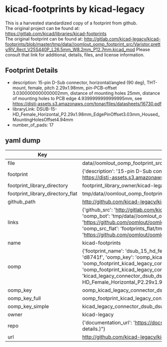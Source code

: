 # kicad-footprints by kicad-legacy  
This is a harvested standardized copy of a footprint from github.  
The original project can be found at:  
https://gitlab.com/kicad/libraries/kicad-footprints  
The original footprint can be found at:
http://gitlab.com/kicad-legacy/kicad-footprints/blob/master/tmp/data//oomlout_oomp_footprint_src/Varistor.pretty/RV_Rect_V25S440P_L26.5mm_W8.2mm_P12.7mm.kicad_mod
Please consult that link for additional, details, files, and license information.  
## Footprint Details
* description: 15-pin D-Sub connector, horizontal/angled (90 deg), THT-mount, female, pitch 2.29x1.98mm, pin-PCB-offset 3.0300000000000002mm, distance of mounting holes 25mm, distance of mounting holes to PCB edge 4.9399999999999995mm, see https://disti-assets.s3.amazonaws.com/tonar/files/datasheets/16730.pdf  
* libraryLink: DSUB-15-HD_Female_Horizontal_P2.29x1.98mm_EdgePinOffset3.03mm_Housed_MountingHolesOffset4.94mm  
* number_of_pads: 17  
## yaml dump  
| Key | Value |  
| --- | --- |  
| file | data//oomlout_oomp_footprint_src/kicad-footprints/Connector_Dsub.pretty/DSUB-15-HD_Female_Horizontal_P2.29x1.98mm_EdgePinOffset3.03mm_Housed_MountingHolesOffset4.94mm.kicad_mod |  
| footprint | {'description': '15-pin D-Sub connector, horizontal/angled (90 deg), THT-mount, female, pitch 2.29x1.98mm, pin-PCB-offset 3.0300000000000002mm, distance of mounting holes 25mm, distance of mounting holes to PCB edge 4.9399999999999995mm, see https://disti-assets.s3.amazonaws.com/tonar/files/datasheets/16730.pdf', 'libraryLink': 'DSUB-15-HD_Female_Horizontal_P2.29x1.98mm_EdgePinOffset3.03mm_Housed_MountingHolesOffset4.94mm', 'number_of_pads': 17} |  
| footprint_library_directory | footprint_library_owner/kicad-legacy_kicad-footprints |  
| footprint_library_directory_flat | tmp/data//oomlout_oomp_footprint_src/footprints_flat/kicad_legacy_connector_dsub_dsub_15_hd_female_horizontal_p2_29x1_98mm_edgepinoffset3_03mm_housed_mountingholesoffset4_94mm/working |  
| github_path | http://github.com/kicad-legacy/kicad-footprints/blob/master/tmp/data//oomlout_oomp_footprint_src/Connector_Dsub.pretty/DSUB-15-HD_Female_Horizontal_P2.29x1.98mm_EdgePinOffset3.03mm_Housed_MountingHolesOffset4.94mm.kicad_mod |  
| links | {'github_src': 'http://gitlab.com/kicad-legacy/kicad-footprints/blob/master/tmp/data//oomlout_oomp_footprint_src/Varistor.pretty/RV_Rect_V25S440P_L26.5mm_W8.2mm_P12.7mm.kicad_mod', 'github_src_repo': 'https://gitlab.com/kicad/libraries/kicad-footprints', 'oomp_bot': 'tmp/data//oomlout_oomp_footprint_src/footprints/kicad_legacy_connector_dsub_dsub_15_hd_female_horizontal_p2_29x1_98mm_edgepinoffset3_03mm_housed_mountingholesoffset4_94mm/working', 'oomp_bot_github': 'https://github.com/oomlout/oomlout_oomp_footprint_bot/tree/main/tmp/data//oomlout_oomp_footprint_src/footprints/kicad_legacy_connector_dsub_dsub_15_hd_female_horizontal_p2_29x1_98mm_edgepinoffset3_03mm_housed_mountingholesoffset4_94mm/working', 'oomp_src_flat': 'footprints_flat/tmp/data//oomlout_oomp_footprint_src/footprints_flat/kicad_legacy_connector_dsub_dsub_15_hd_female_horizontal_p2_29x1_98mm_edgepinoffset3_03mm_housed_mountingholesoffset4_94mm/working', 'oomp_src_flat_github': 'https://github.com/oomlout/oomlout_oomp_footprint_src/tree/main/tmp/data//oomlout_oomp_footprint_src/footprints_flat/kicad_legacy_connector_dsub_dsub_15_hd_female_horizontal_p2_29x1_98mm_edgepinoffset3_03mm_housed_mountingholesoffset4_94mm/working'} |  
| name | kicad-footprints |  
| oomp | {'footprint_name': 'dsub_15_hd_female_horizontal_p2_29x1_98mm_edgepinoffset3_03mm_housed_mountingholesoffset4_94mm', 'library_name': 'connector_dsub', 'md5': 'd8741fe71c58e531ec28c01d99f2d11a', 'md5_10': 'd8741fe71c', 'md5_5': 'd8741', 'md5_6': 'd8741f', 'oomp_key': 'oomp_kicad_legacy_connector_dsub_dsub_15_hd_female_horizontal_p2_29x1_98mm_edgepinoffset3_03mm_housed_mountingholesoffset4_94mm', 'oomp_key_extra': 'oomp_footprint_kicad_legacy_connector_dsub_dsub_15_hd_female_horizontal_p2_29x1_98mm_edgepinoffset3_03mm_housed_mountingholesoffset4_94mm', 'oomp_key_full': 'oomp_footprint_kicad_legacy_connector_dsub_dsub_15_hd_female_horizontal_p2_29x1_98mm_edgepinoffset3_03mm_housed_mountingholesoffset4_94mm_d8741f', 'oomp_key_simple': 'kicad_legacy_connector_dsub_dsub_15_hd_female_horizontal_p2_29x1_98mm_edgepinoffset3_03mm_housed_mountingholesoffset4_94mm', 'original_filename': 'data//oomlout_oomp_footprint_src/kicad-footprints/Connector_Dsub.pretty/DSUB-15-HD_Female_Horizontal_P2.29x1.98mm_EdgePinOffset3.03mm_Housed_MountingHolesOffset4.94mm.kicad_mod', 'owner_name': 'kicad_legacy'} |  
| oomp_key | oomp_kicad_legacy_connector_dsub_dsub_15_hd_female_horizontal_p2_29x1_98mm_edgepinoffset3_03mm_housed_mountingholesoffset4_94mm |  
| oomp_key_full | oomp_footprint_kicad_legacy_connector_dsub_dsub_15_hd_female_horizontal_p2_29x1_98mm_edgepinoffset3_03mm_housed_mountingholesoffset4_94mm |  
| oomp_key_simple | kicad_legacy_connector_dsub_dsub_15_hd_female_horizontal_p2_29x1_98mm_edgepinoffset3_03mm_housed_mountingholesoffset4_94mm |  
| owner | kicad-legacy |  
| repo | {'documentation_url': 'https://docs.github.com/rest/overview/resources-in-the-rest-api#rate-limiting', 'message': "API rate limit exceeded for 84.66.142.224. (But here's the good news: Authenticated requests get a higher rate limit. Check out the documentation for more details.)"} |  
| url | http://github.com/kicad-legacy/kicad-footprints |  

